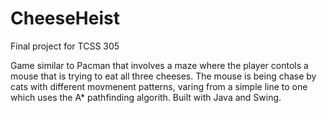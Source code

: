 # CheeseHeist
Final project for TCSS 305

Game similar to Pacman that involves a maze where the player contols a mouse that is trying to eat all three cheeses. 
The mouse is being chase by cats with different movmenent patterns, varing from a simple line to one which uses the A* 
pathfinding algorith. Built with Java and Swing. 
